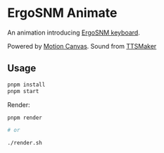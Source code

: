 # ErgoSNM Animate

An animation introducing [ErgoSNM keyboard](https://github.com/siderakb/ergo-snm-keyboard).

Powered by [Motion Canvas](https://motioncanvas.io/). Sound from [TTSMaker](https://ttsmaker.com/)

## Usage

```bash
pnpm install
pnpm start
```

Render:

```bash
pnpm render

# or

./render.sh
```
